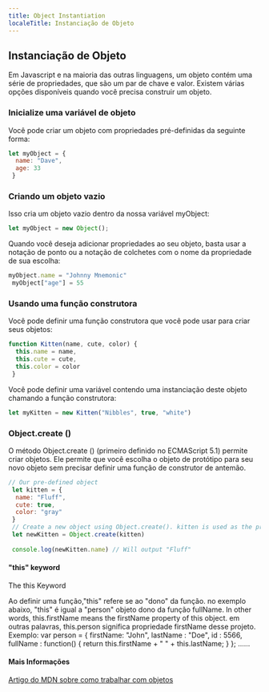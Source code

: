 ```yaml
---
title: Object Instantiation
localeTitle: Instanciação de Objeto
---
```

## Instanciação de Objeto

Em Javascript e na maioria das outras linguagens, um objeto contém uma série de propriedades, que são um par de chave e valor. Existem várias opções disponíveis quando você precisa construir um objeto.

### Inicialize uma variável de objeto

Você pode criar um objeto com propriedades pré-definidas da seguinte forma:

```javascript
let myObject = { 
  name: "Dave", 
  age: 33 
 } 
```

### Criando um objeto vazio

Isso cria um objeto vazio dentro da nossa variável myObject:

```javascript
let myObject = new Object(); 
```

Quando você deseja adicionar propriedades ao seu objeto, basta usar a notação de ponto ou a notação de colchetes com o nome da propriedade de sua escolha:

```javascript
myObject.name = "Johnny Mnemonic" 
 myObject["age"] = 55 
```

### Usando uma função construtora

Você pode definir uma função construtora que você pode usar para criar seus objetos:

```javascript
function Kitten(name, cute, color) { 
  this.name = name, 
  this.cute = cute, 
  this.color = color 
 } 
```

Você pode definir uma variável contendo uma instanciação deste objeto chamando a função construtora:

```javascript
let myKitten = new Kitten("Nibbles", true, "white") 
```

### Object.create ()

O método Object.create () (primeiro definido no ECMAScript 5.1) permite criar objetos. Ele permite que você escolha o objeto de protótipo para seu novo objeto sem precisar definir uma função de construtor de antemão.

```javascript
// Our pre-defined object 
 let kitten = { 
  name: "Fluff", 
  cute: true, 
  color: "gray" 
 } 
 // Create a new object using Object.create(). kitten is used as the prototype 
 let newKitten = Object.create(kitten) 
 
 console.log(newKitten.name) // Will output "Fluff" 
```
#### "this" keyword
The this Keyword

Ao definir uma função,"this" refere se ao "dono" da função.
no exemplo abaixo, "this" é igual a "person" objeto dono da função fullName.
In other words, this.firstName means the firstName property of this object.
em outras palavras, this.person significa propriedade firstName desse projeto.
Exemplo:
var person = {
    firstName: "John",
    lastName : "Doe",
    id       : 5566,
    fullName : function() {
        return this.firstName + " " + this.lastName;
    }
};
......



#### Mais Informações

[Artigo do MDN sobre como trabalhar com objetos](https://developer.mozilla.org/en-US/docs/Web/JavaScript/Guide/Working_with_Objects)
